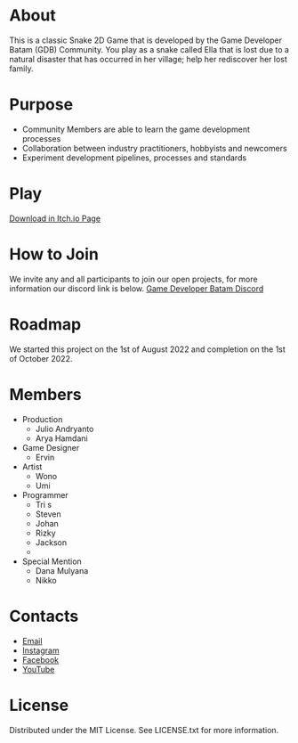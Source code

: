 # About
This is a classic Snake 2D Game that is developed by the Game Developer Batam (GDB) Community.
You play as a snake called Ella that is lost due to a natural disaster that has occurred in her village; help her rediscover her lost family.

# Purpose
- Community Members are able to learn the game development processes
- Collaboration between industry practitioners, hobbyists and newcomers
- Experiment development pipelines, processes and standards

# Play
[Download in Itch.io Page](https://game-developer-batam.itch.io/run-white)

# How to Join
We invite any and all participants to join our open projects, for more information our discord link is below.
[Game Developer Batam Discord](https://discord.gg/zG6E3S238a)

# Roadmap
We started this project on the 1st of August 2022 and completion on the 1st of October 2022.

# Members
- Production
  - Julio Andryanto
  - Arya Hamdani
- Game Designer
  - Ervin
- Artist
  - Wono
  - Umi
- Programmer
  - Tri s
  - Steven
  - Johan
  - Rizky
  - Jackson
  -
- Special Mention
  - Dana Mulyana
  - Nikko

# Contacts
- [Email](mailto:game.developer.batam@gmail.com)
- [Instagram](http://www.instagram.com/gdb.community)
- [Facebook](https://www.facebook.com/groups/gamedevbatam)
- [YouTube](https://www.youtube.com/channel/UC8Tw5uio66JSGL6_5SbE5_g)

# License
Distributed under the MIT License. See LICENSE.txt for more information.


